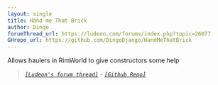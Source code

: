 ```yaml
---
layout: single
title: Hand me That Brick
author: Dingo
forumThread_url: https://ludeon.com/forums/index.php?topic=26077
GHrepo_url: https://github.com/DingoDjango/HandMeThatBrick
---
```

Allows haulers in RimWorld to give constructors some help

 > *[`[Ludeon's forum thread]`]({{page.forumThread_url}}) - [`[Github Repo]`]({{page.GHrepo_url}})*
